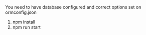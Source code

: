 You need to have database configured and correct options set on ormconfig.json

1. npm install
2. npm run start
